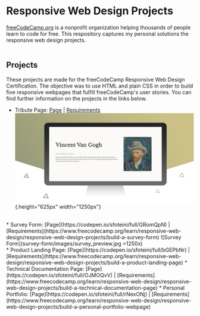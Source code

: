 # Responsive Web Design Projects
[freeCodeCamp.org](https://www.freecodecamp.org/) is a nonprofit organization helping thousands of people learn to code for free. This respository captures my personal solutions the responsive web design projects.</br></br>

## Projects
These projects are made for the freeCodeCamp Responsive Web Design Certification. The objective was to use HTML and plain CSS in order to build five responsive webpages that fulfill freeCodeCamp's user stories. You can find further information on the projects in the links below.
* Tribute Page: [Page](https://codepen.io/sfoteini/full/VweGZOK) | [Requirements](https://www.freecodecamp.org/learn/responsive-web-design/responsive-web-design-projects/build-a-tribute-page)
![Tribute Page](tribute-page/images/TributePage_preview.jpg){:height="625px" width="1250px"}
</br>
* Survey Form: [Page](https://codepen.io/sfoteini/full/GRomQpN) | [Requirements](https://www.freecodecamp.org/learn/responsive-web-design/responsive-web-design-projects/build-a-survey-form)
![Survey Form](survey-form/images/survey_preview.jpg =1250x)
</br>
* Product Landing Page: [Page](https://codepen.io/sfoteini/full/bGEPbNr) | [Requirements](https://www.freecodecamp.org/learn/responsive-web-design/responsive-web-design-projects/build-a-product-landing-page)
* Technical Documentation Page: [Page](https://codepen.io/sfoteini/full/OJMOQvV) | [Requirements](https://www.freecodecamp.org/learn/responsive-web-design/responsive-web-design-projects/build-a-technical-documentation-page)
* Personal Portfolio: [Page](https://codepen.io/sfoteini/full/rNexONj) | [Requirements](https://www.freecodecamp.org/learn/responsive-web-design/responsive-web-design-projects/build-a-personal-portfolio-webpage)
